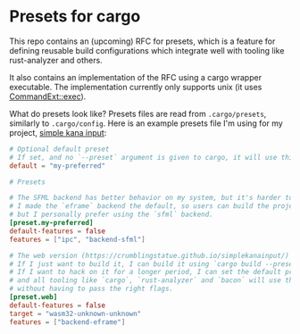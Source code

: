# Presets for cargo

This repo contains an (upcoming) RFC for presets, which is a feature for
defining reusable build configurations which integrate well with tooling like
rust-analyzer and others.

It also contains an implementation of the RFC using a cargo wrapper executable.
The implementation currently only supports unix
(it uses [CommandExt::exec](https://doc.rust-lang.org/nightly/std/os/unix/process/trait.CommandExt.html#tymethod.exec)).

What do presets look like?
Presets files are read from `.cargo/presets`, similarly to `.cargo/config`.
Here is an example presets file I'm using for my project, [simple kana input](https://github.com/crumblingstatue/simplekanainput):
```toml
# Optional default preset
# If set, and no `--preset` argument is given to cargo, it will use this preset by default.
default = "my-preferred"

# Presets

# The SFML backend has better behavior on my system, but it's harder to build.
# I made the `eframe` backend the default, so users can build the project easily,
# but I personally prefer using the `sfml` backend.
[preset.my-preferred]
default-features = false
features = ["ipc", "backend-sfml"]

# The web version (https://crumblingstatue.github.io/simplekanainput/)
# If I just want to build it, I can build it using `cargo build --preset web`.
# If I want to hack on it for a longer period, I can set the default preset to this,
# and all tooling like `cargo`, `rust-analyzer` and `bacon` will use this configuration,
# without having to pass the right flags.
[preset.web]
default-features = false
target = "wasm32-unknown-unknown"
features = ["backend-eframe"]
```